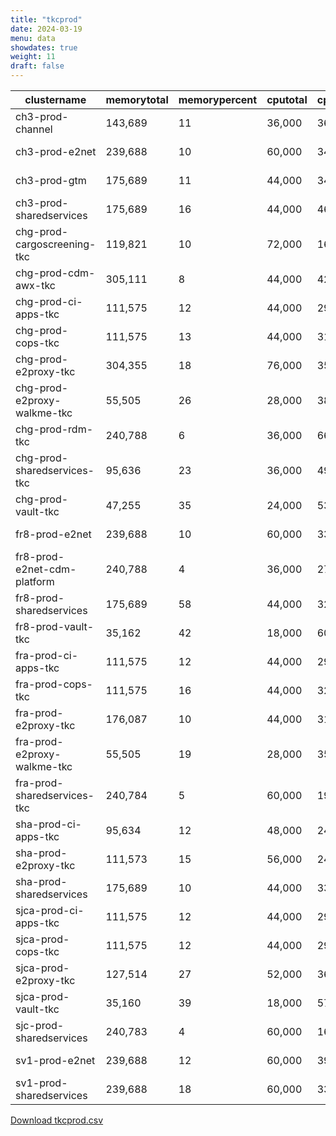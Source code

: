 ```yaml
---
title: "tkcprod"
date: 2024-03-19
menu: data
showdates: true
weight: 11
draft: false
---
```

<!--more-->
| clustername                 | memorytotal | memorypercent | cputotal | cpupercent | nodecount | health  | message            |
| --------------------------- | ----------- | ------------- | -------- | ---------- | --------- | ------- | ------------------ |
| ch3-prod-channel            |     143,689 |            11 |   36,000 |         36 |         6 | HEALTHY | Cluster is healthy |
| ch3-prod-e2net              |     239,688 |            10 |   60,000 |         34 |         9 | HEALTHY | Cluster is healthy |
| ch3-prod-gtm                |     175,689 |            11 |   44,000 |         34 |         7 | HEALTHY | Cluster is healthy |
| ch3-prod-sharedservices     |     175,689 |            16 |   44,000 |         46 |         7 | HEALTHY | Cluster is healthy |
| chg-prod-cargoscreening-tkc |     119,821 |            10 |   72,000 |         16 |         6 | HEALTHY | Cluster is healthy |
| chg-prod-cdm-awx-tkc        |     305,111 |             8 |   44,000 |         42 |         7 | HEALTHY | Cluster is healthy |
| chg-prod-ci-apps-tkc        |     111,575 |            12 |   44,000 |         29 |         7 | HEALTHY | Cluster is healthy |
| chg-prod-cops-tkc           |     111,575 |            13 |   44,000 |         31 |         7 | HEALTHY | Cluster is healthy |
| chg-prod-e2proxy-tkc        |     304,355 |            18 |   76,000 |         35 |        11 | HEALTHY | Cluster is healthy |
| chg-prod-e2proxy-walkme-tkc |      55,505 |            26 |   28,000 |         38 |         5 | HEALTHY | Cluster is healthy |
| chg-prod-rdm-tkc            |     240,788 |             6 |   36,000 |         66 |         6 | HEALTHY | Cluster is healthy |
| chg-prod-sharedservices-tkc |      95,636 |            23 |   36,000 |         49 |         6 | HEALTHY | Cluster is healthy |
| chg-prod-vault-tkc          |      47,255 |            35 |   24,000 |         53 |         6 | HEALTHY | Cluster is healthy |
| fr8-prod-e2net              |     239,688 |            10 |   60,000 |         33 |         9 | HEALTHY | Cluster is healthy |
| fr8-prod-e2net-cdm-platform |     240,788 |             4 |   36,000 |         27 |         6 | HEALTHY | Cluster is healthy |
| fr8-prod-sharedservices     |     175,689 |            58 |   44,000 |         32 |         7 | HEALTHY | Cluster is healthy |
| fr8-prod-vault-tkc          |      35,162 |            42 |   18,000 |         60 |         6 | HEALTHY | Cluster is healthy |
| fra-prod-ci-apps-tkc        |     111,575 |            12 |   44,000 |         29 |         7 | HEALTHY | Cluster is healthy |
| fra-prod-cops-tkc           |     111,575 |            16 |   44,000 |         32 |         7 | HEALTHY | Cluster is healthy |
| fra-prod-e2proxy-tkc        |     176,087 |            10 |   44,000 |         31 |         7 | HEALTHY | Cluster is healthy |
| fra-prod-e2proxy-walkme-tkc |      55,505 |            19 |   28,000 |         35 |         5 | HEALTHY | Cluster is healthy |
| fra-prod-sharedservices-tkc |     240,784 |             5 |   60,000 |         19 |         6 | HEALTHY | Cluster is healthy |
| sha-prod-ci-apps-tkc        |      95,634 |            12 |   48,000 |         24 |         6 | HEALTHY | Cluster is healthy |
| sha-prod-e2proxy-tkc        |     111,573 |            15 |   56,000 |         24 |         7 | HEALTHY | Cluster is healthy |
| sha-prod-sharedservices     |     175,689 |            10 |   44,000 |         33 |         7 | HEALTHY | Cluster is healthy |
| sjca-prod-ci-apps-tkc       |     111,575 |            12 |   44,000 |         29 |         7 | HEALTHY | Cluster is healthy |
| sjca-prod-cops-tkc          |     111,575 |            12 |   44,000 |         29 |         7 | HEALTHY | Cluster is healthy |
| sjca-prod-e2proxy-tkc       |     127,514 |            27 |   52,000 |         36 |         8 | HEALTHY | Cluster is healthy |
| sjca-prod-vault-tkc         |      35,160 |            39 |   18,000 |         57 |         6 | HEALTHY | Cluster is healthy |
| sjc-prod-sharedservices     |     240,783 |             4 |   60,000 |         16 |         6 | HEALTHY | Cluster is healthy |
| sv1-prod-e2net              |     239,688 |            12 |   60,000 |         39 |         9 | HEALTHY | Cluster is healthy |
| sv1-prod-sharedservices     |     239,688 |            18 |   60,000 |         33 |         9 | HEALTHY | Cluster is healthy |
[Download tkcprod.csv](/csv/tkcprod.csv)

